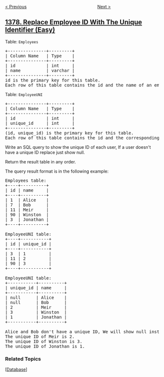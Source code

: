 <!--|This file generated by command(leetcode description); DO NOT EDIT.    |-->
<!--+----------------------------------------------------------------------+-->
<!--|@author    awesee <openset.wang@gmail.com>                           |-->
<!--|@link      https://github.com/awesee                                 |-->
<!--|@home      https://github.com/awesee/leetcode                        |-->
<!--+----------------------------------------------------------------------+-->

[< Previous](../frog-position-after-t-seconds "Frog Position After T Seconds")
　　　　　　　　　　　　　　　　
[Next >](../find-a-corresponding-node-of-a-binary-tree-in-a-clone-of-that-tree "Find a Corresponding Node of a Binary Tree in a Clone of That Tree")

## [1378. Replace Employee ID With The Unique Identifier (Easy)](https://leetcode.com/problems/replace-employee-id-with-the-unique-identifier "使用唯一标识码替换员工ID")

<p>Table: <code>Employees</code></p>
<pre>
+---------------+---------+
| Column Name   | Type    |
+---------------+---------+
| id            | int     |
| name          | varchar |
+---------------+---------+
id is the primary key for this table.
Each row of this table contains the id and the name of an employee in a company.
</pre>
 
<p>Table: <code>EmployeeUNI</code></p>
<pre>
+---------------+---------+
| Column Name   | Type    |
+---------------+---------+
| id            | int     |
| unique_id     | int     |
+---------------+---------+
(id, unique_id) is the primary key for this table.
Each row of this table contains the id and the corresponding unique id of an employee in the company.
</pre>
 
Write an SQL query to show the unique ID of each user, If a user doesn't have a unique ID replace just show null.

Return the result table in any order.

The query result format is in the following example:
<pre>
Employees table:
+----+----------+
| id | name     |
+----+----------+
| 1  | Alice    |
| 7  | Bob      |
| 11 | Meir     |
| 90 | Winston  |
| 3  | Jonathan |
+----+----------+

EmployeeUNI table:
+----+-----------+
| id | unique_id |
+----+-----------+
| 3  | 1         |
| 11 | 2         |
| 90 | 3         |
+----+-----------+

EmployeeUNI table:
+-----------+----------+
| unique_id | name     |
+-----------+----------+
| null      | Alice    |
| null      | Bob      |
| 2         | Meir     |
| 3         | Winston  |
| 1         | Jonathan |
+-----------+----------+

Alice and Bob don't have a unique ID, We will show null instead.
The unique ID of Meir is 2.
The unique ID of Winston is 3.
The unique ID of Jonathan is 1.
</pre>

### Related Topics
  [[Database](../../tag/database/README.md)]
